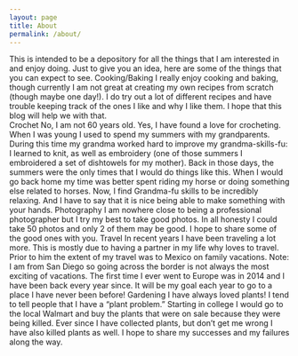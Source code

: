 ```yaml
---
layout: page
title: About
permalink: /about/
---
```


This is intended to be a depository for all the things that I am interested in and enjoy doing. Just to give you an idea, here are some of the things that you can expect to see. 
Cooking/Baking
	I really enjoy cooking and baking, though currently I am not great at creating my own recipes from scratch (though maybe one day!). I do try out a lot of different recipes and have trouble keeping track of the ones I like and why I like them. I hope that this blog will help we with that.  
Crochet
	No, I am not 60 years old. Yes, I have found a love for crocheting. When I was young I used to spend my summers with my grandparents. During this time my grandma worked hard to improve my grandma-skills-fu: I learned to knit, as well as embroidery (one of those summers I embroidered a set of dishtowels for my mother). Back in those days, the summers were the only times that I would do things like this. When I would go back home my time was better spent riding my horse or doing something else related to horses. Now, I find Grandma-fu skills to be incredibly relaxing. And I have to say that it is nice being able to make something with your hands. 
Photography 
	I am nowhere close to being a professional photographer but I try my best to take good photos. In all honesty I could take 50 photos and only 2 of them may be good. I hope to share some of the good ones with you. 
Travel 
	In recent years I have been traveling a lot more. This is mostly due to having a partner in my life why loves to travel. Prior to him the extent of my travel was to Mexico on family vacations. Note: I am from San Diego so going across the border is not always the most exciting of vacations. The first time I ever went to Europe was in 2014 and I have been back every year since. It will be my goal each year to go to a place I have never been before!
Gardening 
	I have always loved plants! I tend to tell people that I have a “plant problem.” Starting in college I would go to the local Walmart and buy the plants that were on sale because they were being killed. Ever since I have collected plants, but don’t get me wrong I have also killed plants as well.  I hope to share my successes and my failures along the way. 
